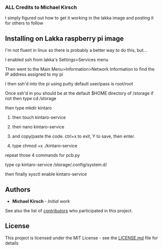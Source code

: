 ### ALL Credits to Michael Kirsch ###

I simply figured out how to get it working in the lakka image and posting it for others to follow

## Installing on Lakka raspberry pi image

I'm not fluent in linux so there is probably a better way to do this, but...

I enabled ssh from lakka's Settings>Services menu

Then went to the Main Menu>Information>Network Information to find the IP address assigned to my pi

I then ssh'd into the pi using putty default user/pass is root/root

Once ssh'd in you should be at the default $HOME directory of /storage if not then type cd /storage

then type mkdir kintaro

1. then touch kintaro-service

2. then nano kintaro-service

3. and copy/paste the code.  ctrl+x to exit, Y to save, then enter.

4. type chmod +x ./kintaro-service 

repeat those 4 commands for pcb.py

type cp kintaro-service /storage/.config/system.d/

then finally sysctl enable kintaro-service

## Authors

* **Michael Kirsch** - *Initial work*

See also the list of [contributors](https://github.com/michaelkirsch/contributors) who participated in this project.

## License

This project is licensed under the MIT License - see the [LICENSE.md](LICENSE.md) file for details

